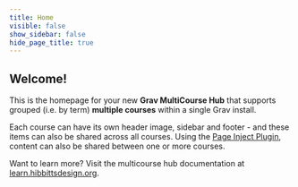 ```yaml
---
title: Home
visible: false
show_sidebar: false
hide_page_title: true
---
```


## Welcome!

This is the homepage for your new  **Grav MultiCourse Hub** that supports grouped (i.e. by term) **multiple courses** within a single Grav install.

Each course can have its own header image, sidebar and footer - and these items can also be shared across all courses. Using the [Page Inject Plugin](https://github.com/getgrav/grav-plugin-page-inject), content can also be shared between one or more courses.

Want to learn more? Visit the multicourse hub documentation at [learn.hibbittsdesign.org](https://learn.hibbittsdesign.org/opencoursehub/multicourse-hubs).

